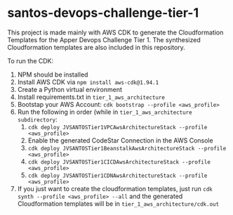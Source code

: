 # santos-devops-challenge-tier-1

This project is made mainly with AWS CDK to generate the Cloudformation Templates for the Apper Devops Challenge Tier 1.
The synthesized Cloudformation templates are also included in this repository.

To run the CDK:
1. NPM should be installed
2. Install AWS CDK via `npm install aws-cdk@1.94.1`
3. Create a Python virtual environment
4. Install requirements.txt in `tier_1_aws_architecture`
5. Bootstap your AWS Account: `cdk bootstrap --profile <aws_profile>`
6. Run the following in order (while in `tier_1_aws_architecture subdirectory`:
    1. `cdk deploy JVSANTOSTier1VPCAwsArchitectureStack --profile <aws_profile>`
    2. Enable the generated CodeStar Connection in the AWS Console
    3. `cdk deploy JVSANTOSTier1BeanstalkAwsArchitectureStack --profile <aws_profile>`
    4. `cdk deploy JVSANTOSTier1CICDAwsArchitectureStack --profile <aws_profile>`
    5. `cdk deploy JVSANTOSTier1CDNAwsArchitectureStack --profile <aws_profile>`
7. If you just want to create the cloudformation templates, just run `cdk synth --profile <aws_profile> --all` 
   and the generated Cloudformation templates will be in `tier_1_aws_architecture/cdk.out`